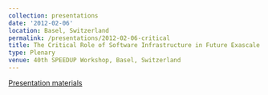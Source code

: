 ```yaml
---
collection: presentations
date: '2012-02-06'
location: Basel, Switzerland
permalink: /presentations/2012-02-06-critical
title: The Critical Role of Software Infrastructure in Future Exascale Systems
type: Plenary
venue: 40th SPEEDUP Workshop, Basel, Switzerland
---
```


[Presentation materials](http://www.speedup.ch/workshops/w40_2012.html)
